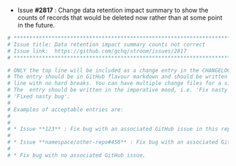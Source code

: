 * Issue **#2817** : Change data retention impact summary to show the counts of records that would be deleted now rather than at some point in the future.


```sh
# ********************************************************************************
# Issue title: Data retention impact summary counts not correct
# Issue link:  https://github.com/gchq/stroom/issues/2817
# ********************************************************************************

# ONLY the top line will be included as a change entry in the CHANGELOG.
# The entry should be in GitHub flavour markdown and should be written on a SINGLE
# line with no hard breaks. You can have multiple change files for a single GitHub issue.
# The  entry should be written in the imperative mood, i.e. 'Fix nasty bug' rather than
# 'Fixed nasty bug'.
#
# Examples of acceptable entries are:
#
#
# * Issue **123** : Fix bug with an associated GitHub issue in this repository
#
# * Issue **namespace/other-repo#456** : Fix bug with an associated GitHub issue in another repository
#
# * Fix bug with no associated GitHub issue.
```

